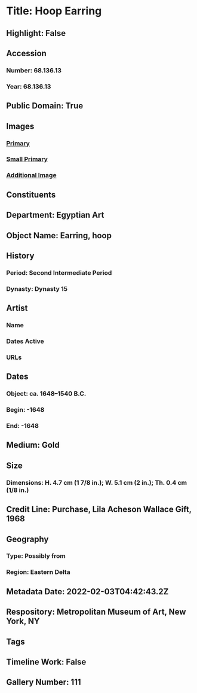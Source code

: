 # Title: Hoop Earring
## Highlight: False
## Accession
### Number: 68.136.13
### Year: 68.136.13
## Public Domain: True
## Images
### [Primary](https://images.metmuseum.org/CRDImages/eg/original/68.136.13_EGDP019543.jpg)
### [Small Primary](https://images.metmuseum.org/CRDImages/eg/web-large/68.136.13_EGDP019543.jpg)
### [Additional Image](https://images.metmuseum.org/CRDImages/eg/original/68.136.13_EGDP019544.jpg)
## Constituents
## Department: Egyptian Art
## Object Name: Earring, hoop
## History
### Period: Second Intermediate Period
### Dynasty: Dynasty 15
## Artist
### Name
### Dates Active
### URLs
## Dates
### Object: ca. 1648–1540 B.C.
### Begin: -1648
### End: -1648
## Medium: Gold
## Size
### Dimensions: H. 4.7 cm (1 7/8 in.); W. 5.1 cm (2 in.); Th. 0.4 cm (1/8 in.)
## Credit Line: Purchase, Lila Acheson Wallace Gift, 1968
## Geography
### Type: Possibly from
### Region: Eastern Delta
## Metadata Date: 2022-02-03T04:42:43.2Z
## Respository: Metropolitan Museum of Art, New York, NY
## Tags
## Timeline Work: False
## Gallery Number: 111